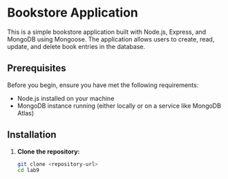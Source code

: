 # Bookstore Application

This is a simple bookstore application built with Node.js, Express, and MongoDB using Mongoose. The application allows users to create, read, update, and delete book entries in the database.

## Prerequisites

Before you begin, ensure you have met the following requirements:

- Node.js installed on your machine
- MongoDB instance running (either locally or on a service like MongoDB Atlas)

## Installation

1. **Clone the repository:**

   ```bash
   git clone <repository-url>
   cd lab9

